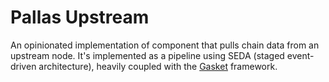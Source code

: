 # Pallas Upstream

An opinionated implementation of component that pulls chain data from an upstream node. It's implemented as a pipeline using SEDA (staged event-driven architecture), heavily coupled with the [Gasket](https://github.com/construkts/gasket-rs) framework.